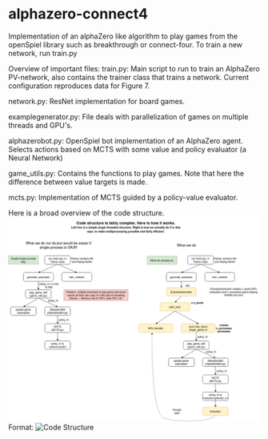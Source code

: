 # alphazero-connect4
Implementation of an alphaZero like algorithm to play games from the openSpiel library such as breakthrough or connect-four.
To train a new network, run train.py

Overview of important files:
train.py: Main script to run to train an AlphaZero PV-network, also contains the trainer class that trains a network. Current configuration reproduces data for Figure 7.

network.py: ResNet implementation for board games.

examplegenerator.py: File deals with parallelization of games on multiple threads and GPU's.

alphazerobot.py: OpenSpiel bot implementation of an AlphaZero agent. Selects actions based on MCTS with some value and policy evaluator (a Neural Network)

game_utils.py: Contains the functions to play games. Note that here the difference between value targets is made.

mcts.py: Implementation of MCTS guided by a policy-value evaluator.

Here is a broad overview of the code structure.
![Code Structure](/documentation/code_structure.png)
Format: ![Code Structure](url)
